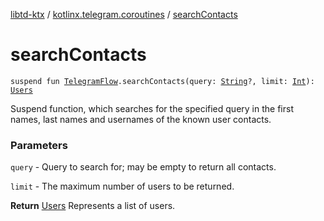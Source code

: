 [libtd-ktx](../index.md) / [kotlinx.telegram.coroutines](index.md) / [searchContacts](./search-contacts.md)

# searchContacts

`suspend fun `[`TelegramFlow`](../kotlinx.telegram.core/-telegram-flow/index.md)`.searchContacts(query: `[`String`](https://kotlinlang.org/api/latest/jvm/stdlib/kotlin/-string/index.html)`?, limit: `[`Int`](https://kotlinlang.org/api/latest/jvm/stdlib/kotlin/-int/index.html)`): `[`Users`](https://tdlibx.github.io/td/docs/org/drinkless/td/libcore/telegram/TdApi/Users.html)

Suspend function, which searches for the specified query in the first names, last names and
usernames of the known user contacts.

### Parameters

`query` - Query to search for; may be empty to return all contacts.

`limit` - The maximum number of users to be returned.

**Return**
[Users](https://tdlibx.github.io/td/docs/org/drinkless/td/libcore/telegram/TdApi/Users.html) Represents a list of users.

